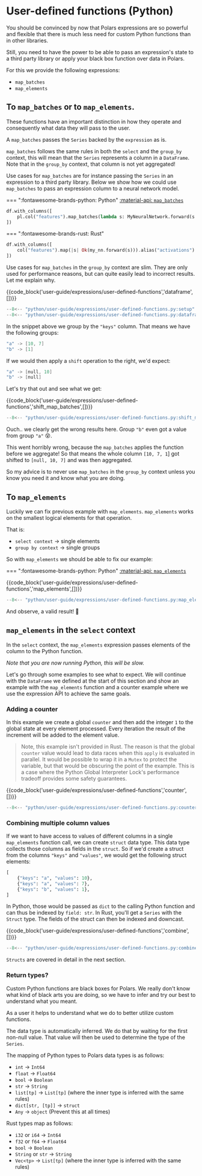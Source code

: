 # User-defined functions (Python)

You should be convinced by now that Polars expressions are so powerful and flexible that there is much less need for custom Python functions
than in other libraries.

Still, you need to have the power to be able to pass an expression's state to a third party library or apply your black box function
over data in Polars.

For this we provide the following expressions:

- `map_batches`
- `map_elements`

## To `map_batches` or to `map_elements`.

These functions have an important distinction in how they operate and consequently what data they will pass to the user.

A `map_batches` passes the `Series` backed by the `expression` as is.

`map_batches` follows the same rules in both the `select` and the `group_by` context, this will
mean that the `Series` represents a column in a `DataFrame`. Note that in the `group_by` context, that column is not yet
aggregated!

Use cases for `map_batches` are for instance passing the `Series` in an expression to a third party library. Below we show how
we could use `map_batches` to pass an expression column to a neural network model.

=== ":fontawesome-brands-python: Python"
[:material-api: `map_batches`](https://docs.pola.rs/py-polars/html/reference/expressions/api/polars.Expr.map_batches.html)

```python
df.with_columns([
    pl.col("features").map_batches(lambda s: MyNeuralNetwork.forward(s.to_numpy())).alias("activations")
])
```

=== ":fontawesome-brands-rust: Rust"

```rust
df.with_columns([
    col("features").map(|s| Ok(my_nn.forward(s))).alias("activations")
])
```

Use cases for `map_batches` in the `group_by` context are slim. They are only used for performance reasons, but can quite easily lead to incorrect results. Let me explain why.

{{code_block('user-guide/expressions/user-defined-functions','dataframe',[])}}

```python exec="on" result="text" session="user-guide/udf"
--8<-- "python/user-guide/expressions/user-defined-functions.py:setup"
--8<-- "python/user-guide/expressions/user-defined-functions.py:dataframe"
```

In the snippet above we group by the `"keys"` column. That means we have the following groups:

```c
"a" -> [10, 7]
"b" -> [1]
```

If we would then apply a `shift` operation to the right, we'd expect:

```c
"a" -> [null, 10]
"b" -> [null]
```

Let's try that out and see what we get:

{{code_block('user-guide/expressions/user-defined-functions','shift_map_batches',[])}}

```python exec="on" result="text" session="user-guide/udf"
--8<-- "python/user-guide/expressions/user-defined-functions.py:shift_map_batches"
```

Ouch.. we clearly get the wrong results here. Group `"b"` even got a value from group `"a"` 😵.

This went horribly wrong, because the `map_batches` applies the function before we aggregate! So that means the whole column `[10, 7, 1`\] got shifted to `[null, 10, 7]` and was then aggregated.

So my advice is to never use `map_batches` in the `group_by` context unless you know you need it and know what you are doing.

## To `map_elements`

Luckily we can fix previous example with `map_elements`. `map_elements` works on the smallest logical elements for that operation.

That is:

- `select context` -> single elements
- `group by context` -> single groups

So with `map_elements` we should be able to fix our example:

=== ":fontawesome-brands-python: Python"
[:material-api: `map_elements`](https://docs.pola.rs/py-polars/html/reference/expressions/api/polars.Expr.map_elements.html)

{{code_block('user-guide/expressions/user-defined-functions','map_elements',[])}}

```python exec="on" result="text" session="user-guide/udf"
--8<-- "python/user-guide/expressions/user-defined-functions.py:map_elements"
```

And observe, a valid result! 🎉

## `map_elements` in the `select` context

In the `select` context, the `map_elements` expression passes elements of the column to the Python function.

_Note that you are now running Python, this will be slow._

Let's go through some examples to see what to expect. We will continue with the `DataFrame` we defined at the start of
this section and show an example with the `map_elements` function and a counter example where we use the expression API to
achieve the same goals.

### Adding a counter

In this example we create a global `counter` and then add the integer `1` to the global state at every element processed.
Every iteration the result of the increment will be added to the element value.

> Note, this example isn't provided in Rust. The reason is that the global `counter` value would lead to data races when this `apply` is evaluated in parallel. It would be possible to wrap it in a `Mutex` to protect the variable, but that would be obscuring the point of the example. This is a case where the Python Global Interpreter Lock's performance tradeoff provides some safety guarantees.

{{code_block('user-guide/expressions/user-defined-functions','counter',[])}}

```python exec="on" result="text" session="user-guide/udf"
--8<-- "python/user-guide/expressions/user-defined-functions.py:counter"
```

### Combining multiple column values

If we want to have access to values of different columns in a single `map_elements` function call, we can create `struct` data
type. This data type collects those columns as fields in the `struct`. So if we'd create a struct from the columns
`"keys"` and `"values"`, we would get the following struct elements:

```python
[
    {"keys": "a", "values": 10},
    {"keys": "a", "values": 7},
    {"keys": "b", "values": 1},
]
```

In Python, those would be passed as `dict` to the calling Python function and can thus be indexed by `field: str`. In Rust, you'll get a `Series` with the `Struct` type. The fields of the struct can then be indexed and downcast.

{{code_block('user-guide/expressions/user-defined-functions','combine',[])}}

```python exec="on" result="text" session="user-guide/udf"
--8<-- "python/user-guide/expressions/user-defined-functions.py:combine"
```

`Structs` are covered in detail in the next section.

### Return types?

Custom Python functions are black boxes for Polars. We really don't know what kind of black arts you are doing, so we have
to infer and try our best to understand what you meant.

As a user it helps to understand what we do to better utilize custom functions.

The data type is automatically inferred. We do that by waiting for the first non-null value. That value will then be used
to determine the type of the `Series`.

The mapping of Python types to Polars data types is as follows:

- `int` -> `Int64`
- `float` -> `Float64`
- `bool` -> `Boolean`
- `str` -> `String`
- `list[tp]` -> `List[tp]` (where the inner type is inferred with the same rules)
- `dict[str, [tp]]` -> `struct`
- `Any` -> `object` (Prevent this at all times)

Rust types map as follows:

- `i32` or `i64` -> `Int64`
- `f32` or `f64` -> `Float64`
- `bool` -> `Boolean`
- `String` or `str` -> `String`
- `Vec<tp>` -> `List[tp]` (where the inner type is inferred with the same rules)
